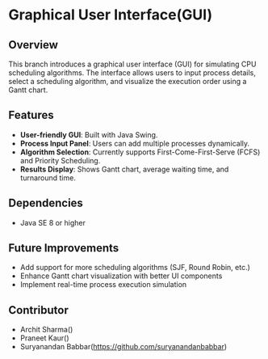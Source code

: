 # Graphical User Interface(GUI)

## Overview
This branch introduces a graphical user interface (GUI) for simulating CPU scheduling algorithms. The interface allows users to input process details, select a scheduling algorithm, and visualize the execution order using a Gantt chart.

## Features
- **User-friendly GUI**: Built with Java Swing.
- **Process Input Panel**: Users can add multiple processes dynamically.
- **Algorithm Selection**: Currently supports First-Come-First-Serve (FCFS) and Priority Scheduling.
- **Results Display**: Shows Gantt chart, average waiting time, and turnaround time.

## Dependencies
- Java SE 8 or higher

## Future Improvements
- Add support for more scheduling algorithms (SJF, Round Robin, etc.)
- Enhance Gantt chart visualization with better UI components
- Implement real-time process execution simulation

##  Contributor
- Archit Sharma()
- Praneet Kaur()
- Suryanandan Babbar(https://github.com/suryanandanbabbar)
